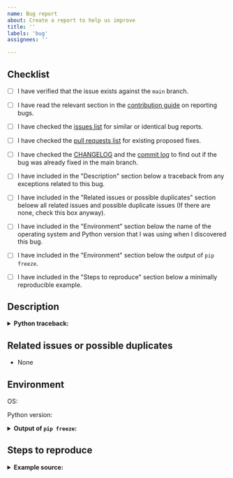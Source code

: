 ```yaml
---
name: Bug report
about: Create a report to help us improve
title: ''
labels: 'bug'
assignees: ''

---
```


<!--
Please fill this template entirely and do not erase any of it.
We reserve the right to close without a response bug reports which are incomplete.
-->

## Checklist

<!-- To check an item on the list replace [ ] with [x]. -->

- [ ] I have verified that the issue exists against the `main` branch.
- [ ] I have read the relevant section in the [contribution guide](https://github.com/noahgill409/practice/blob/main/CONTRIBUTING.md#bug-reports-and-feature-requests) on reporting bugs.
- [ ] I have checked the [issues list](https://github.com/noahgill409/practice/issues) for similar or identical bug reports.
- [ ] I have checked the [pull requests list](https://github.com/noahgill409/practice/pulls) for existing proposed fixes.
- [ ] I have checked the [CHANGELOG](https://github.com/noahgill409/practice/blob/main/CHANGELOG.md) and the [commit log](https://github.com/noahgill409/practice/commits/main) to find out if the bug was already fixed in the main branch.
- [ ] I have included in the "Description" section below a traceback from any exceptions related to this bug.
- [ ] I have included in the "Related issues or possible duplicates" section beloew all related issues and possible duplicate issues (If there are none, check this box anyway).
- [ ] I have included in the "Environment" section below the name of the operating system and Python version that I was using when I discovered this bug.
- [ ] I have included in the "Environment" section below the output of `pip freeze`.
- [ ] I have included in the "Steps to reproduce" section below a minimally reproducible example.


## Description

<!-- Please provide a clear and concise description of what the bug is here. -->

<details>
<summary><b>Python traceback:</b></summary>
<p>

<!-- Paste the traceback from any exception (if there was one) in between the next two lines below -->
```
```

</p>
</details>


## Related issues or possible duplicates

- None


## Environment

<!-- Provide the name of operating system below (e.g. OS X, Linux) -->
OS:

<!-- Provide the Python version you were using (e.g. 3.7.1) -->
Python version:

<details>
<summary><b>Output of <code>pip freeze</code>:</b></summary>
<p>

<!-- Paste the output of `pip freeze` in between the next two lines below -->
```
```

</p>
</details>


## Steps to reproduce


<details>
<summary><b>Example source:</b></summary>
<p>

<!-- Add a fully runnable example in between the next two lines below that will reproduce the bug -->
```
```

</p>
</details>
